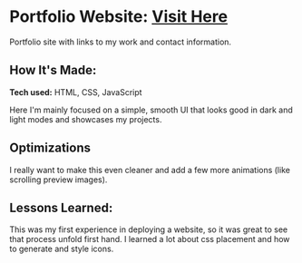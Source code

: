 # Portfolio Website: <a target="_blank" href="https://dbthurman.netlify.app">Visit Here</a>
Portfolio site with links to my work and contact information.

## How It's Made:

**Tech used:** HTML, CSS, JavaScript

Here I'm mainly focused on a simple, smooth UI that looks good in dark and light modes and showcases my projects.

## Optimizations
I really want to make this even cleaner and add a few more animations (like scrolling preview images).

## Lessons Learned:

This was my first experience in deploying a website, so it was great to see that process unfold first hand. I learned a lot about css placement and how to generate and style icons.
